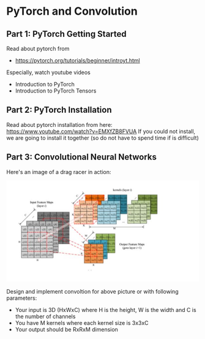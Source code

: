 # PyTorch and Convolution 


## Part 1: PyTorch Getting Started  

Read about pytorch from 
- https://pytorch.org/tutorials/beginner/introyt.html



Especially, watch youtube videos 
- Introduction to PyTorch
- Introduction to PyTorch Tensors

## Part 2: PyTorch Installation
Read about pytorch installation from here: https://www.youtube.com/watch?v=EMXfZB8FVUA
If you could not install, we are going to install it together (so do not have to spend time if is difficult)


## Part 3: Convolutional Neural Networks


Here's an image of a drag racer in action:

![Convolution](conv.JPG)



Design and implement convoltion for above picture or with following parameters:
- Your input is 3D (HxWxC) where H is the height, W is the width and C is the number of channels 
- You have M kernels where each kernel size is 3x3xC 
- Your output should be RxRxM dimension  

